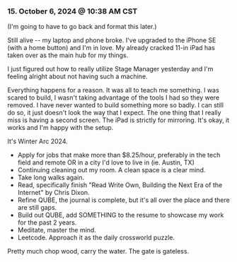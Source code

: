 ### 15. October 6, 2024 @ 10:38 AM CST

(I'm going to have to go back and format this later.)

Still alive -- my laptop and phone broke. I've upgraded to the iPhone SE (with a home button) and I'm in love. My already cracked 11-in iPad has taken over as the main hub for my things. 

I just figured out how to really utilize Stage Manager yesterday and I'm feeling alright about not having such a machine. 

Everything happens for a reason. It was all to teach me something. I was scared to build, I wasn't taking advantage of the tools I had so they were removed. I have never wanted to build something more so badly. I can still do so, it just doesn't look the way that I expect. The one thing that I really miss is having a second screen. The iPad is strictly for mirroring. It's okay, it works and I'm happy with the setup. 

It's Winter Arc 2024. 
- Apply for jobs that make more than $8.25/hour, preferably in the tech field and remote OR in a city I'd love to live in (ie. Austin, TX)
- Continuing cleaning out my room. A clean space is a clear mind.
- Take long walks again. 
- Read, specifically finish "Read Write Own, Building the Next Era of the Internet" by Chris Dixon.
- Refine QUBE, the journal is complete, but it's all over the place and there are still gaps. 
- Build out QUBE, add SOMETHING to the resume to showcase my work for the past 2 years.
- Meditate, master the mind.
- Leetcode. Approach it as the daily crossworld puzzle. 

Pretty much chop wood, carry the water. The gate is gateless. 
